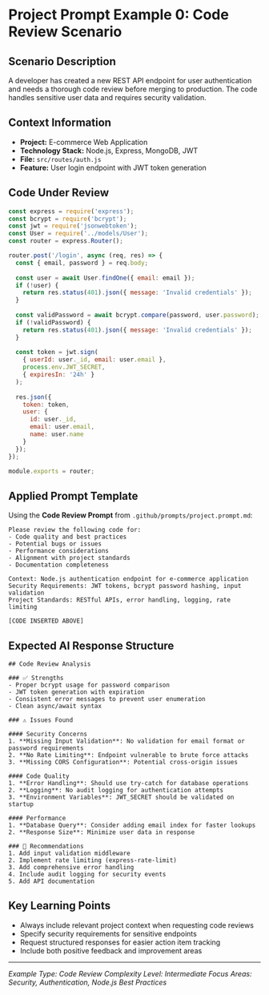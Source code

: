 # Project Prompt Example 0: Code Review Scenario

## Scenario Description
A developer has created a new REST API endpoint for user authentication and needs a thorough code review before merging to production. The code handles sensitive user data and requires security validation.

## Context Information
- **Project:** E-commerce Web Application
- **Technology Stack:** Node.js, Express, MongoDB, JWT
- **File:** `src/routes/auth.js`
- **Feature:** User login endpoint with JWT token generation

## Code Under Review
```javascript
const express = require('express');
const bcrypt = require('bcrypt');
const jwt = require('jsonwebtoken');
const User = require('../models/User');
const router = express.Router();

router.post('/login', async (req, res) => {
  const { email, password } = req.body;
  
  const user = await User.findOne({ email: email });
  if (!user) {
    return res.status(401).json({ message: 'Invalid credentials' });
  }
  
  const validPassword = await bcrypt.compare(password, user.password);
  if (!validPassword) {
    return res.status(401).json({ message: 'Invalid credentials' });
  }
  
  const token = jwt.sign(
    { userId: user._id, email: user.email },
    process.env.JWT_SECRET,
    { expiresIn: '24h' }
  );
  
  res.json({ 
    token: token,
    user: {
      id: user._id,
      email: user.email,
      name: user.name
    }
  });
});

module.exports = router;
```

## Applied Prompt Template
Using the **Code Review Prompt** from `.github/prompts/project.prompt.md`:

```
Please review the following code for:
- Code quality and best practices
- Potential bugs or issues
- Performance considerations
- Alignment with project standards
- Documentation completeness

Context: Node.js authentication endpoint for e-commerce application
Security Requirements: JWT tokens, bcrypt password hashing, input validation
Project Standards: RESTful APIs, error handling, logging, rate limiting

[CODE INSERTED ABOVE]
```

## Expected AI Response Structure
```
## Code Review Analysis

### ✅ Strengths
- Proper bcrypt usage for password comparison
- JWT token generation with expiration
- Consistent error messages to prevent user enumeration
- Clean async/await syntax

### ⚠️ Issues Found

#### Security Concerns
1. **Missing Input Validation**: No validation for email format or password requirements
2. **No Rate Limiting**: Endpoint vulnerable to brute force attacks
3. **Missing CORS Configuration**: Potential cross-origin issues

#### Code Quality
1. **Error Handling**: Should use try-catch for database operations
2. **Logging**: No audit logging for authentication attempts
3. **Environment Variables**: JWT_SECRET should be validated on startup

#### Performance
1. **Database Query**: Consider adding email index for faster lookups
2. **Response Size**: Minimize user data in response

### 🔧 Recommendations
1. Add input validation middleware
2. Implement rate limiting (express-rate-limit)
3. Add comprehensive error handling
4. Include audit logging for security events
5. Add API documentation
```

## Key Learning Points
- Always include relevant project context when requesting code reviews
- Specify security requirements for sensitive endpoints
- Request structured responses for easier action item tracking
- Include both positive feedback and improvement areas

---
*Example Type: Code Review*
*Complexity Level: Intermediate*
*Focus Areas: Security, Authentication, Node.js Best Practices*
